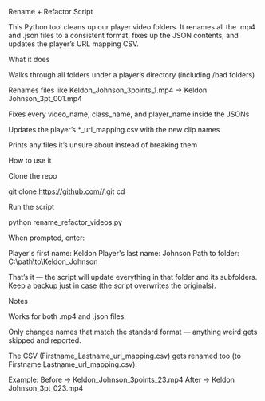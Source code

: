 Rename + Refactor Script

This Python tool cleans up our player video folders.
It renames all the .mp4 and .json files to a consistent format, fixes up the JSON contents, and updates the player’s URL mapping CSV.

What it does

Walks through all folders under a player’s directory (including /bad folders)

Renames files like
Keldon_Johnson_3points_1.mp4 → Keldon Johnson_3pt_001.mp4

Fixes every video_name, class_name, and player_name inside the JSONs

Updates the player’s *_url_mapping.csv with the new clip names

Prints any files it’s unsure about instead of breaking them

How to use it

Clone the repo

git clone https://github.com/<your-org>/<repo-name>.git
cd <repo-name>


Run the script

python rename_refactor_videos.py


When prompted, enter:

Player's first name:  Keldon
Player's last name:   Johnson
Path to folder:       C:\path\to\Keldon_Johnson


That’s it — the script will update everything in that folder and its subfolders.
Keep a backup just in case (the script overwrites the originals).

Notes

Works for both .mp4 and .json files.

Only changes names that match the standard format — anything weird gets skipped and reported.

The CSV (Firstname_Lastname_url_mapping.csv) gets renamed too (to Firstname Lastname_url_mapping.csv).

Example:
Before → Keldon_Johnson_3points_23.mp4
After → Keldon Johnson_3pt_023.mp4
